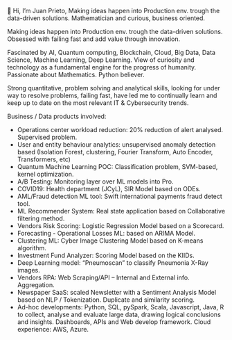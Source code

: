 👋 Hi, I’m Juan Prieto, Making ideas happen into Production env. trough the data-driven solutions.
Mathematician and curious, business oriented.

Making ideas happen into Production env. trough the data-driven solutions.
Obsessed with failing fast and add value through innovation.

Fascinated by AI, Quantum computing, Blockchain, Cloud, Big Data, Data Science, Machine Learning, Deep Learning. View of curiosity and technology as a fundamental engine for the progress of humanity. Passionate about Mathematics. Python believer.

Strong quantitative, problem solving and analytical skills, looking for under way to resolve problems, failing fast, have led me to continually learn and keep up to date on the most relevant IT & Cybersecurity trends. 

Business / Data products involved:

- Operations center workload reduction: 20% reduction of alert analysed. Supervised problem.
- User and entity behaviour analytics: unsupervised anomaly detection based (Isolation Forest, clustering, Fourier Transform, Auto Encoder, Transformers, etc)
- Quantum Machine Learning POC: Classification problem, SVM-based, kernel optimization.
- A/B Testing: Monitoring layer over ML models into Pro.
- COVID19: Health department (JCyL), SIR Model based on ODEs.
- AML/Fraud detection ML tool: Swift international payments fraud detect tool.
- ML Recommender System: Real state application based on Collaborative filtering method.
- Vendors Risk Scoring: Logistic Regression Model based on a Scorecard.
- Forecasting - Operational Losses ML: based on ARIMA Model.
- Clustering ML: Cyber Image Clustering Model based on K-means algorithm.
- Investment Fund Analyzer: Scoring Model based on the KIIDs.
- Deep Learning model: “Pneumoscan” to classify Pneumonia X-Ray images. 
- Vendors RPA: Web Scraping/API – Internal and External info. Aggregation.
- Newspaper SaaS: scaled Newsletter with a Sentiment Analysis Model based on NLP / Tokenization. Duplicate and similarity scoring.
- Ad-hoc developments: Python, SQL, pySpark, Scala, Javascript, Java, R to collect, analyse and evaluate large data, drawing logical conclusions and insights. Dashboards, APIs and Web develop framework. Cloud experience: AWS, Azure.
<!---
jjprietotorres/jjprietotorres is a ✨ special ✨ repository because its `README.md` (this file) appears on your GitHub profile.
You can click the Preview link to take a look at your changes.
--->
